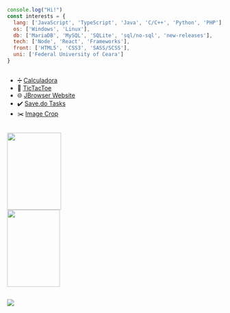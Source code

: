 ```js
console.log("Hi!")
const interests = {
  lang: ['JavaScript', 'TypeScript', 'Java', 'C/C++', 'Python', 'PHP'],
  os: ['Windows', 'Linux'],
  db: ['MariaDB', 'MySQL', 'SQLite', 'sql/no-sql', 'new-releases'],
  tech: ['Node', 'React', 'Frameworks'],
  front: ['HTML5', 'CSS3', 'SASS/SCSS'],
  uni: ['Federal University of Ceara']
}
```
##
- ➗ [Calculadora](https://jairo2k5.github.io/javascript-calculator/)
- 🧩 [TicTacToe](https://jairo2k5.github.io/tictactoe/)
- 🌐 [JBrowser Website](http://jbrowser-website.vercel.app/)
- ✔️ [Save.do Tasks](https://codepen.io/jairosilva2005/full/QWvydEd)
- ✂️ [Image Crop](http://image-crop-blush.vercel.app/)
##

<div>
  <img src="https://github-readme-stats.vercel.app/api?username=jairo2k5&show_icons=true&theme=light" width="50%" height="180em">
  <img src="https://github-readme-stats.vercel.app/api/top-langs/?username=jairo2k5&layout=compact&theme=light&hide=html" width="49.5%" height="180em">
</div>

##

![](https://gitwar.herokuapp.com/badge?username=jairo2k5&style=for-the-badge)

##
